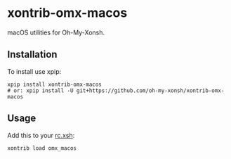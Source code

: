 # xontrib-omx-macos

macOS utilities for Oh-My-Xonsh.

## Installation

To install use xpip:

```shell
xpip install xontrib-omx-macos
# or: xpip install -U git+https://github.com/oh-my-xonsh/xontrib-omx-macos
```

## Usage

Add this to your [rc.xsh]:

```shell
xontrib load omx_macos
```

[xonsh]: https://xon.sh
[omx]: https://github.com/oh-my-xonsh
[ohmyzsh]: https://github.com/ohmyzsh/ohmyzsh
[rc.xsh]: https://xon.sh/xonshrc.html
